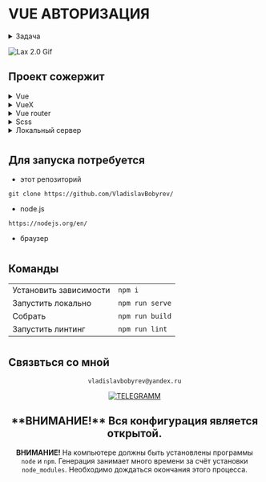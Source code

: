 # VUE АВТОРИЗАЦИЯ
<details>
  <summary>Задача</summary>

    Приложение с использованием библиотек vue-router и vuex. С помощью vue-router создать две страницы:
    Страница “Авторизация”
    Страница "Галерея"
   
    Страница “Авторизация”
    На странице “Авторизация” должны быть - заголовок с текстом Авторизация и форма. Форма должна содержать одно поле и кнопку. Поле необходимо для ввода “пароля сайта”. Кнопка должна содержать текст - “Войти”. При нажатии кнопки необходимо:
    Проверить, что длина значения, введенного в поле, равна 4 символам. Если значение не соответствует условию отображать ошибку с текстом: “пароль сайта должен содержать 4 символа”.
    Если значение соответствует условию, делать HTTP запрос. Запрос можно реализовать через стандартные методы или подключив какую-либо библиотеку на ваш выбор. Запрос необходимо выполнить со следующими данными:
    URL - https://track-api.leadhit.io/client/test_auth
    метод - GET
    Headers:
    Api-Key: 5f8475902b0be670555f1bb3:eEZn8u05G3bzRpdL7RiHCvrYAYo
    Leadhit-Site-Id: 5f8475902b0be670555f1bb3

    В случае получения ответа "message": "ok", сохранять в localStorage ключ - ‘AUTH_TOKEN_LEY’, со значением - ‘5f8475902b0be670555f1bb3’, после чего перенаправлять пользователя на страницу Галерея.

    Страница Галерея
    На странице Галерея необходимо отобразить:
    заголовок страницы - Галерея;
    заголовок галереи - “История изображений”;
    при создании галереи использовать grid сетку в ней будут находиться изображеня одинакового размера и изабражения с выделенным класом, они будут занимать два ряда и два столбца

    При переходе на страницу “Аналитика” по ссылке, отслеживать наличие в localStorage ключа - ‘AUTH_TOKEN_LEY’, и в случае его отсутствия перенаправлять пользователя на страницу “Авторизация”.

</details>


<div align="left">

![Lax 2.0 Gif](./README/readme.gif)


## Проект сожержит

<details >
  <summary >Vue</summary>

  [Что это?](https://vuejs.org/)

    Прогрессивный JavaScript-фреймворк

</details>
<details >
  <summary >VueX</summary>
 
  [Что это?](https://vuex.vuejs.org/) 
 
    Централизованное хранилище данных для всех компонентов приложения.
    Входной точкой является файл store/index.js
</details>


<details >
  <summary > Vue router</summary>
 
  [Что это?](https://router.vuejs.org/) 

    Роутиг на страницах осуществляется через [<router-view>] без перезагрузки
    шапка сайта остается неизменной
</details>

<!-- <details >
  <summary >Yup</summary>
 
  [Что это?](https://www.npmjs.com/package/yup) 

    Yup — это конструктор схемы JavaScript для анализа и проверки значений.
</details>

<details >
  <summary >Vee-validate</summary>
 
  [Что это?](https://vee-validate.logaretm.com/v4/) 

    Form Validation for Vue.js
</details> -->

<details> 
  <summary>Scss</summary>
 
  [Что это?](https://sass-scss.ru/)  

    Конфигурации нужно изменять в файлах root_light.scss root_dark.scss   для разных цветовых тем.
  
  Для  автоматического комполирования файлов css необходимо запустить  
  Live Sass Compiler: 
   [Что это?](https://marketplace.visualstudio.com/items?itemName=ritwickdey.live-sass)  


</details>

<details>
  <summary>Локальный сервер</summary>
 
  [Что это?](https://ru.wikipedia.org/wiki/Localhost) 
 
  По умолчанию [localhost:8080](http://localhost:8080).
</details>

# 
## Для запуска потребуется
- этот репозиторий 
 ```
git clone https://github.com/VladislavBobyrev/
```
- node.js 
 
```
https://nodejs.org/en/
```

- браузер 

#
## Команды

|                        |                       |
|------------------------|:----------------------|
| Установить зависимости | `npm i`               |
| Запустить локально     | `npm run serve`       |
| Собрать                | `npm run build`       |
| Запустить линтинг      | `npm run lint`       |
 
#
## Связвться со мной
<div align='center'> 
 
 ```
vladislavbobyrev@yandex.ru
```
 
 [![TELEGRAMM](https://img.shields.io/badge/telegramm-4285F4?style=for-the-badge&logo=read-the-docs&logoColor=white)](https://t.me/VladislavBobyrev)

 </div>
 
<div align="center">
  <h2>**ВНИМАНИЕ!**  Вся конфигурация является открытой. </h2>
 
**ВНИМАНИЕ!** На компьютере должны быть установлены программы `node` и `npm`.
Генерация  занимает много времени за счёт
установки `node_modules`. Необходимо дождаться окончания этого процесса.
 
</div>

